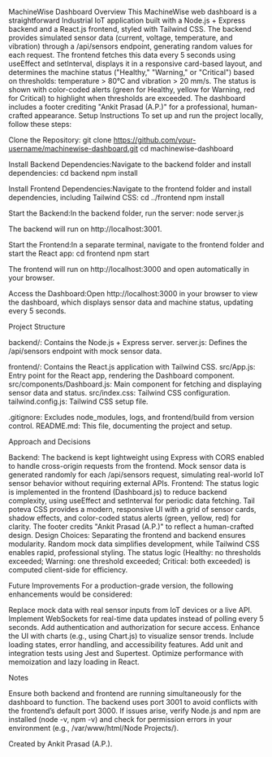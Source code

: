 MachineWise Dashboard
Overview
This MachineWise web dashboard is a straightforward Industrial IoT application built with a Node.js + Express backend and a React.js frontend, styled with Tailwind CSS. The backend provides simulated sensor data (current, voltage, temperature, and vibration) through a /api/sensors endpoint, generating random values for each request. The frontend fetches this data every 5 seconds using useEffect and setInterval, displays it in a responsive card-based layout, and determines the machine status ("Healthy," "Warning," or "Critical") based on thresholds: temperature > 80°C and vibration > 20 mm/s. The status is shown with color-coded alerts (green for Healthy, yellow for Warning, red for Critical) to highlight when thresholds are exceeded. The dashboard includes a footer crediting "Ankit Prasad (A.P.)" for a professional, human-crafted appearance.
Setup Instructions
To set up and run the project locally, follow these steps:

Clone the Repository:
git clone https://github.com/your-username/machinewise-dashboard.git
cd machinewise-dashboard


Install Backend Dependencies:Navigate to the backend folder and install dependencies:
cd backend
npm install


Install Frontend Dependencies:Navigate to the frontend folder and install dependencies, including Tailwind CSS:
cd ../frontend
npm install


Start the Backend:In the backend folder, run the server:
node server.js

The backend will run on http://localhost:3001.

Start the Frontend:In a separate terminal, navigate to the frontend folder and start the React app:
cd frontend
npm start

The frontend will run on http://localhost:3000 and open automatically in your browser.

Access the Dashboard:Open http://localhost:3000 in your browser to view the dashboard, which displays sensor data and machine status, updating every 5 seconds.


Project Structure

backend/: Contains the Node.js + Express server.
server.js: Defines the /api/sensors endpoint with mock sensor data.


frontend/: Contains the React.js application with Tailwind CSS.
src/App.js: Entry point for the React app, rendering the Dashboard component.
src/components/Dashboard.js: Main component for fetching and displaying sensor data and status.
src/index.css: Tailwind CSS configuration.
tailwind.config.js: Tailwind CSS setup file.


.gitignore: Excludes node_modules, logs, and frontend/build from version control.
README.md: This file, documenting the project and setup.

Approach and Decisions

Backend: The backend is kept lightweight using Express with CORS enabled to handle cross-origin requests from the frontend. Mock sensor data is generated randomly for each /api/sensors request, simulating real-world IoT sensor behavior without requiring external APIs.
Frontend: The status logic is implemented in the frontend (Dashboard.js) to reduce backend complexity, using useEffect and setInterval for periodic data fetching. Tail poteva CSS provides a modern, responsive UI with a grid of sensor cards, shadow effects, and color-coded status alerts (green, yellow, red) for clarity. The footer credits "Ankit Prasad (A.P.)" to reflect a human-crafted design.
Design Choices: Separating the frontend and backend ensures modularity. Random mock data simplifies development, while Tailwind CSS enables rapid, professional styling. The status logic (Healthy: no thresholds exceeded; Warning: one threshold exceeded; Critical: both exceeded) is computed client-side for efficiency.

Future Improvements
For a production-grade version, the following enhancements would be considered:

Replace mock data with real sensor inputs from IoT devices or a live API.
Implement WebSockets for real-time data updates instead of polling every 5 seconds.
Add authentication and authorization for secure access.
Enhance the UI with charts (e.g., using Chart.js) to visualize sensor trends.
Include loading states, error handling, and accessibility features.
Add unit and integration tests using Jest and Supertest.
Optimize performance with memoization and lazy loading in React.

Notes

Ensure both backend and frontend are running simultaneously for the dashboard to function.
The backend uses port 3001 to avoid conflicts with the frontend’s default port 3000.
If issues arise, verify Node.js and npm are installed (node -v, npm -v) and check for permission errors in your environment (e.g., /var/www/html/Node Projects/).

Created by Ankit Prasad (A.P.).